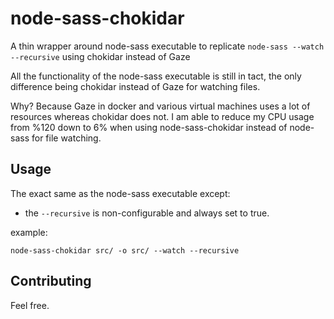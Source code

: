 # node-sass-chokidar

A thin wrapper around node-sass executable to replicate `node-sass --watch --recursive` using chokidar instead of Gaze

All the functionality of the node-sass executable is still in tact, the only difference being chokidar instead of Gaze for watching files.

Why? Because Gaze in docker and various virtual machines uses a lot of resources whereas chokidar does not.
I am able to reduce my CPU usage from %120 down to 6% when using node-sass-chokidar instead of node-sass for file watching.

## Usage

The exact same as the node-sass executable except:

 - the `--recursive` is non-configurable and always set to true.

example:

`node-sass-chokidar src/ -o src/ --watch --recursive`


## Contributing

Feel free.
